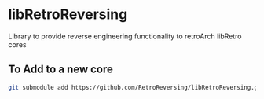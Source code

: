 # libRetroReversing
Library to provide reverse engineering functionality to retroArch libRetro cores

## To Add to a new core
```bash
git submodule add https://github.com/RetroReversing/libRetroReversing.git
```
